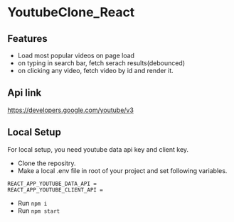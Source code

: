 # YoutubeClone_React

## Features

- Load most popular videos on page load
- on typing in search bar, fetch serach results(debounced)
- on clicking any video, fetch video by id and render it.
  


## Api link 
https://developers.google.com/youtube/v3

## Local Setup
For local setup, you need youtube data api key and client key. 

- Clone the repositry.
- Make a local .env file in root of your project and set following variables.
```
REACT_APP_YOUTUBE_DATA_API =
REACT_APP_YOUTUBE_CLIENT_API =
```
- Run ` npm i `
- Run ` npm start `
